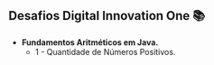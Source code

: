 ## Desafios Digital Innovation One :books:

* **Fundamentos Aritméticos em Java.** 
  * 1 - Quantidade de Números Positivos.
